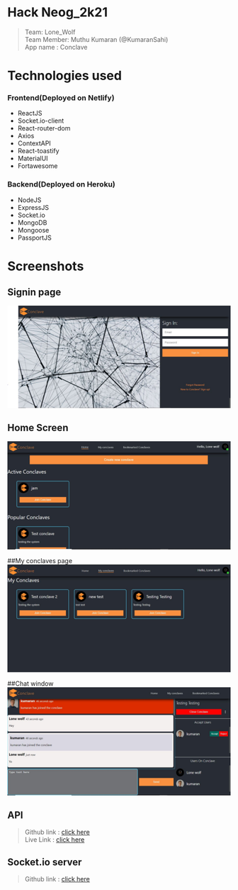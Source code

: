 # Hack Neog_2k21

> Team: Lone_Wolf\
> Team Member: Muthu Kumaran (@KumaranSahi)\
> App name : Conclave

# Technologies used
### Frontend(Deployed on Netlify)
- ReactJS
- Socket.io-client
- React-router-dom
- Axios
- ContextAPI
- React-toastify
- MaterialUI
- Fortawesome

### Backend(Deployed on Heroku)
- NodeJS
- ExpressJS
- Socket.io
- MongoDB
- Mongoose
- PassportJS

# Screenshots

## Signin page
![Sign in page](images/Signin%20screen.JPG)

## Home Screen
![Home Screen](images/Home%20screen.JPG)

##My conclaves page
![My conclave page](images/My%20Conclaves.JPG)

##Chat window
![Chat window](images/Chat%20window.JPG)

## API

> Github link : [click here](https://github.com/KumaranSahi/conclave-api)\
> Live Link : [click here](https://conclave-api.herokuapp.com/)

## Socket.io server

> Github link : [click here](https://github.com/KumaranSahi/conclave-socket)
 

